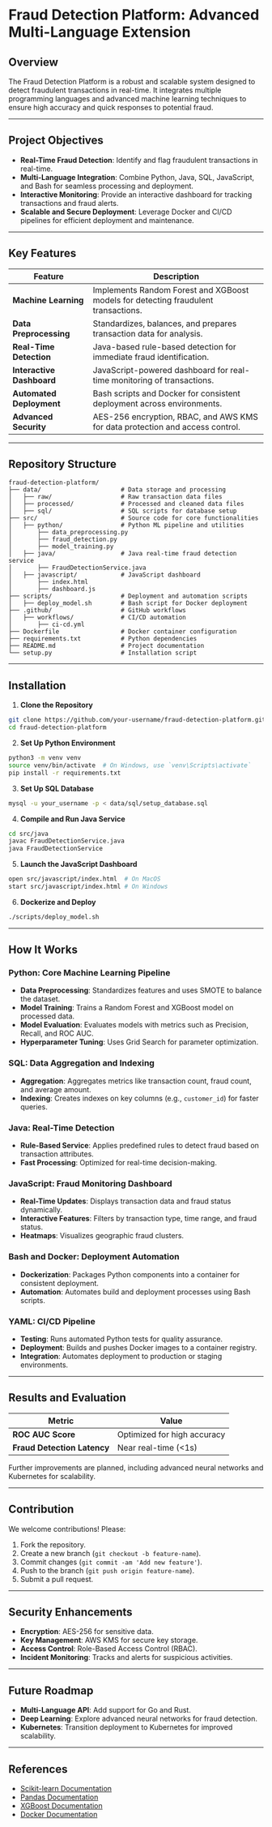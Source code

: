 # Fraud Detection Platform: Advanced Multi-Language Extension

## Overview
The Fraud Detection Platform is a robust and scalable system designed to detect fraudulent transactions in real-time. It integrates multiple programming languages and advanced machine learning techniques to ensure high accuracy and quick responses to potential fraud.

---

## Project Objectives
- **Real-Time Fraud Detection**: Identify and flag fraudulent transactions in real-time.
- **Multi-Language Integration**: Combine Python, Java, SQL, JavaScript, and Bash for seamless processing and deployment.
- **Interactive Monitoring**: Provide an interactive dashboard for tracking transactions and fraud alerts.
- **Scalable and Secure Deployment**: Leverage Docker and CI/CD pipelines for efficient deployment and maintenance.

---

## Key Features

| Feature               | Description                                                                 |
|-----------------------|-----------------------------------------------------------------------------|
| **Machine Learning**  | Implements Random Forest and XGBoost models for detecting fraudulent transactions. |
| **Data Preprocessing**| Standardizes, balances, and prepares transaction data for analysis.         |
| **Real-Time Detection** | Java-based rule-based detection for immediate fraud identification.         |
| **Interactive Dashboard** | JavaScript-powered dashboard for real-time monitoring of transactions.      |
| **Automated Deployment** | Bash scripts and Docker for consistent deployment across environments.     |
| **Advanced Security** | AES-256 encryption, RBAC, and AWS KMS for data protection and access control. |

---

## Repository Structure

```
fraud-detection-platform/
├── data/                      # Data storage and processing
│   ├── raw/                   # Raw transaction data files
│   ├── processed/             # Processed and cleaned data files
│   ├── sql/                   # SQL scripts for database setup
├── src/                       # Source code for core functionalities
│   ├── python/                # Python ML pipeline and utilities
│       ├── data_preprocessing.py
│       ├── fraud_detection.py
│       ├── model_training.py
│   ├── java/                  # Java real-time fraud detection service
│       ├── FraudDetectionService.java
│   ├── javascript/            # JavaScript dashboard
│       ├── index.html
│       ├── dashboard.js
├── scripts/                   # Deployment and automation scripts
│   ├── deploy_model.sh        # Bash script for Docker deployment
├── .github/                   # GitHub workflows
│   ├── workflows/             # CI/CD automation
│       ├── ci-cd.yml
├── Dockerfile                 # Docker container configuration
├── requirements.txt           # Python dependencies
├── README.md                  # Project documentation
└── setup.py                   # Installation script
```

---

## Installation

1. **Clone the Repository**

```bash
git clone https://github.com/your-username/fraud-detection-platform.git
cd fraud-detection-platform
```

2. **Set Up Python Environment**

```bash
python3 -m venv venv
source venv/bin/activate  # On Windows, use `venv\Scripts\activate`
pip install -r requirements.txt
```

3. **Set Up SQL Database**

```bash
mysql -u your_username -p < data/sql/setup_database.sql
```

4. **Compile and Run Java Service**

```bash
cd src/java
javac FraudDetectionService.java
java FraudDetectionService
```

5. **Launch the JavaScript Dashboard**

```bash
open src/javascript/index.html  # On MacOS
start src/javascript/index.html # On Windows
```

6. **Dockerize and Deploy**

```bash
./scripts/deploy_model.sh
```

---

## How It Works

### Python: Core Machine Learning Pipeline

- **Data Preprocessing**: Standardizes features and uses SMOTE to balance the dataset.
- **Model Training**: Trains a Random Forest and XGBoost model on processed data.
- **Model Evaluation**: Evaluates models with metrics such as Precision, Recall, and ROC AUC.
- **Hyperparameter Tuning**: Uses Grid Search for parameter optimization.

### SQL: Data Aggregation and Indexing

- **Aggregation**: Aggregates metrics like transaction count, fraud count, and average amount.
- **Indexing**: Creates indexes on key columns (e.g., `customer_id`) for faster queries.

### Java: Real-Time Detection

- **Rule-Based Service**: Applies predefined rules to detect fraud based on transaction attributes.
- **Fast Processing**: Optimized for real-time decision-making.

### JavaScript: Fraud Monitoring Dashboard

- **Real-Time Updates**: Displays transaction data and fraud status dynamically.
- **Interactive Features**: Filters by transaction type, time range, and fraud status.
- **Heatmaps**: Visualizes geographic fraud clusters.

### Bash and Docker: Deployment Automation

- **Dockerization**: Packages Python components into a container for consistent deployment.
- **Automation**: Automates build and deployment processes using Bash scripts.

### YAML: CI/CD Pipeline

- **Testing**: Runs automated Python tests for quality assurance.
- **Deployment**: Builds and pushes Docker images to a container registry.
- **Integration**: Automates deployment to production or staging environments.

---

## Results and Evaluation

| Metric           | Value                  |
|-------------------|------------------------|
| **ROC AUC Score** | Optimized for high accuracy |
| **Fraud Detection Latency** | Near real-time (<1s)   |

Further improvements are planned, including advanced neural networks and Kubernetes for scalability.

---

## Contribution

We welcome contributions! Please:

1. Fork the repository.
2. Create a new branch (`git checkout -b feature-name`).
3. Commit changes (`git commit -am 'Add new feature'`).
4. Push to the branch (`git push origin feature-name`).
5. Submit a pull request.

---

## Security Enhancements

- **Encryption**: AES-256 for sensitive data.
- **Key Management**: AWS KMS for secure key storage.
- **Access Control**: Role-Based Access Control (RBAC).
- **Incident Monitoring**: Tracks and alerts for suspicious activities.

---

## Future Roadmap

- **Multi-Language API**: Add support for Go and Rust.
- **Deep Learning**: Explore advanced neural networks for fraud detection.
- **Kubernetes**: Transition deployment to Kubernetes for improved scalability.

---

## References

- [Scikit-learn Documentation](https://scikit-learn.org/stable/)
- [Pandas Documentation](https://pandas.pydata.org/)
- [XGBoost Documentation](https://xgboost.readthedocs.io/)
- [Docker Documentation](https://docs.docker.com/)

